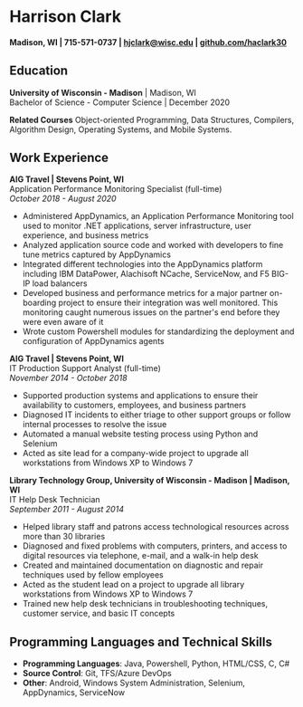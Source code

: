 # Harrison Clark
#### Madison, WI | 715-571-0737 | hjclark@wisc.edu | [github.com/haclark30](https://github.com/haclark30)

## Education
**University of Wisconsin - Madison** | Madison, WI\
Bachelor of Science - Computer Science  | December 2020

**Related Courses**
Object-oriented Programming, Data Structures, Compilers, Algorithm Design, Operating Systems, and Mobile Systems.

## Work Experience

**AIG Travel | Stevens Point, WI**  
Application Performance Monitoring Specialist (full-time)\
*October 2018 - August 2020*

- Administered AppDynamics, an Application Performance Monitoring tool used to monitor .NET applications, server infrastructure, user experience, and business metrics
- Analyzed application source code and worked with developers to fine tune metrics captured by AppDynamics
- Integrated different technologies into the AppDynamics platform including IBM DataPower, Alachisoft NCache, ServiceNow, and F5 BIG-IP load balancers
- Developed business and performance metrics for a major partner on-boarding project to ensure their integration was well monitored. This monitoring caught numerous issues on the partner's end before they were even aware of it
- Wrote custom Powershell modules for standardizing the deployment and configuration of AppDynamics agents

**AIG Travel | Stevens Point, WI**  
IT Production Support Analyst (full-time)\
*November 2014 - October 2018*

- Supported production systems and applications to ensure their availability to customers, employees, and business partners
- Diagnosed IT incidents to either triage to other support groups or follow internal processes to resolve the issue
- Automated a manual website testing process using Python and Selenium
- Acted as site lead for a company-wide project to upgrade all workstations from Windows XP to Windows 7

**Library Technology Group, University of Wisconsin - Madison | Madison, WI**  
IT Help Desk Technician\
*September 2011 - August 2014*

- Helped library staff and patrons access technological resources across more than 30 libraries
- Diagnosed and fixed problems with computers, printers, and access to digital resources via telephone, e-mail, and a walk-in help desk
- Created and maintained documentation on diagnostic and repair techniques used by fellow employees
- Acted as the student lead on a project to upgrade all library workstations from Windows XP to Windows 7
- Trained new help desk technicians in troubleshooting techniques, customer service, and basic IT concepts

## Programming Languages and Technical Skills
- **Programming Languages**: Java, Powershell, Python, HTML/CSS, C, C#
- **Source Control**: Git, TFS/Azure DevOps
- **Other**: Android, Windows System Administration, Selenium, AppDynamics, ServiceNow
